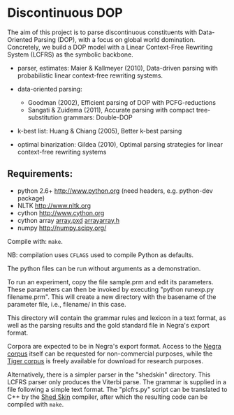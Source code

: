 Discontinuous DOP
=================

The aim of this project is to parse discontinuous constituents with
Data-Oriented Parsing (DOP), with a focus on global world domination.
Concretely, we build a DOP model with a Linear Context-Free Rewriting
System (LCFRS) as the symbolic backbone.

- parser, estimates: Maier & Kallmeyer (2010), Data-driven parsing with
  probabilistic linear context-free rewriting systems.
- data-oriented parsing:

  * Goodman (2002), Efficient parsing of DOP with PCFG-reductions
  * Sangati & Zuidema (2011), Accurate parsing with compact tree-substitution grammars: Double-DOP

- k-best list: Huang & Chiang (2005), Better k-best parsing
- optimal binarization: Gildea (2010), Optimal parsing strategies for linear
  context-free rewriting systems


Requirements:
-------------
- python 2.6+   http://www.python.org (need headers, e.g. python-dev package)
- NLTK          http://www.nltk.org
- cython        http://www.cython.org
- cython array	[array.pxd](https://github.com/andreasvc/cython/raw/c7aa65ab69a396438e2bf06279a06f8714dc3f29/Cython/Includes/cpython/array.pxd) [arrayarray.h](https://github.com/andreasvc/cython/raw/c7aa65ab69a396438e2bf06279a06f8714dc3f29/Cython/Includes/cpython/arrayarray.h)
- numpy         http://numpy.scipy.org/

Compile with: `make`.

NB: compilation uses `CFLAGS` used to compile Python as defaults.

The python files can be run without arguments as a demonstration.

To run an experiment, copy the file sample.prm and edit its parameters.  These
parameters can then be invoked by executing "python runexp.py filename.prm".
This will create a new directory with the basename of the parameter file, i.e.,
filename/ in this case.

This directory will contain the grammar rules and lexicon in a text format, as
well as the parsing results and the gold standard file in Negra's export
format.

Corpora are expected to be in Negra's export format. Access to the [Negra
corpus](http://www.coli.uni-saarland.de/projects/sfb378/negra-corpus/) itself
can be requested for non-commercial purposes, while the [Tiger
corpus](http://www.ims.uni-stuttgart.de/projekte/TIGER/TIGERCorpus/) is freely
available for download for research purposes.

Alternatively, there is a simpler parser in the "shedskin" directory. This
LCFRS parser only produces the Viterbi parse. The grammar is supplied in a file
following a simple text format. The "plcfrs.py" script can be translated to C++
by the [Shed Skin](http://code.google.com/p/shedskin/) compiler, after which
the resulting code can be compiled with `make`.


